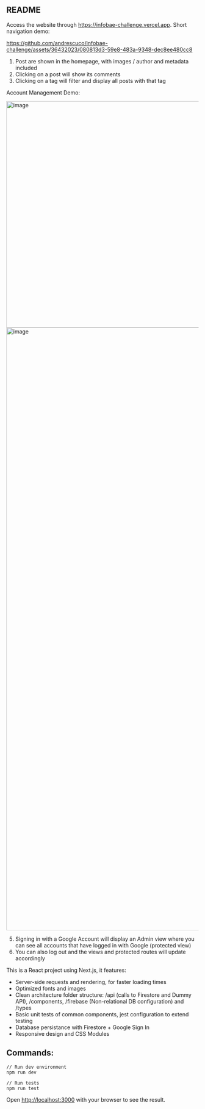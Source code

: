 ## README

Access the website through https://infobae-challenge.vercel.app. Short navigation demo:

https://github.com/andrescuco/infobae-challenge/assets/36432023/080813d3-59e8-483a-9348-dec8ee480cc8

1. Post are shown in the homepage, with images / author and metadata included
2. Clicking on a post will show its comments
3. Clicking on a tag will filter and display all posts with that tag

Account Management Demo:

<img width="594" alt="image" src="https://github.com/andrescuco/infobae-challenge/assets/36432023/ca04376d-adc7-4fd8-b330-ce7f31a3a017">
<img width="1582" alt="image" src="https://github.com/andrescuco/infobae-challenge/assets/36432023/55900b76-0dd9-4f40-9a7a-8541fb1e00e9">

5. Signing in with a Google Account will display an Admin view where you can see
   all accounts that have logged in with Google (protected view)
6. You can also log out and the views and protected routes will update accordingly

This is a React project using Next.js, it features:

* Server-side requests and rendering, for faster loading times
* Optimized fonts and images
* Clean architecture folder structure: /api (calls to Firestore and Dummy API), /components, /firebase (Non-relational DB configuration) and /types
* Basic unit tests of common components, jest configuration to extend testing
* Database persistance with Firestore + Google Sign In
* Responsive design and CSS Modules

## Commands:

```
// Run dev environment
npm run dev

// Run tests
npm run test
```

Open [http://localhost:3000](http://localhost:3000) with your browser to see the result.
